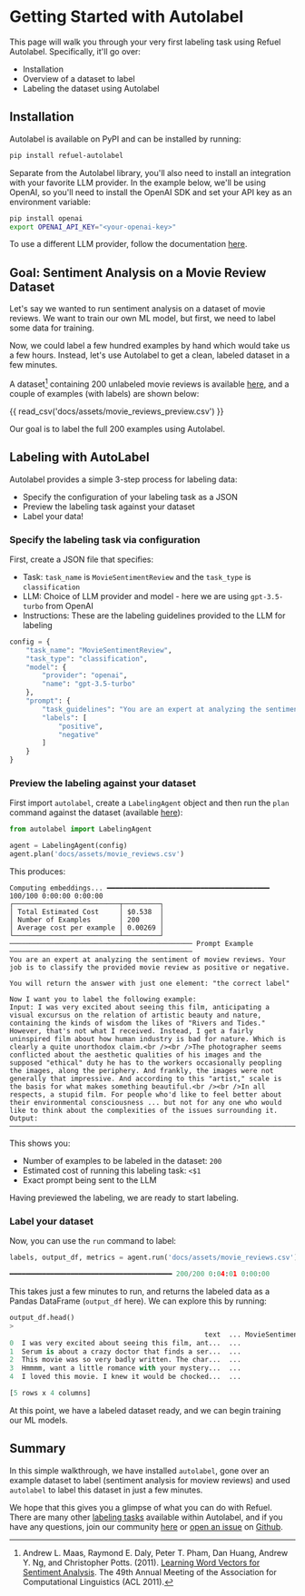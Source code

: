 # Getting Started with Autolabel
This page will walk you through your very first labeling task using Refuel Autolabel. Specifically, it'll go over:

* Installation
* Overview of a dataset to label
* Labeling the dataset using Autolabel

## Installation

Autolabel is available on PyPI and can be installed by running:
``` bash
pip install refuel-autolabel
```

Separate from the Autolabel library, you'll also need to install an integration with your favorite LLM provider. In the example below, we'll be using OpenAI, so you'll need to install the OpenAI SDK and set your API key as an environment variable:
```bash
pip install openai
export OPENAI_API_KEY="<your-openai-key>"
```

To use a different LLM provider, follow the documentation [here](/guide/llms/llms). 

## Goal: Sentiment Analysis on a Movie Review Dataset
Let's say we wanted to run sentiment analysis on a dataset of movie reviews. We want to train our own ML model, but first, we need to label some data for training.

Now, we could label a few hundred examples by hand which would take us a few hours. Instead, let's use Autolabel to get a clean, labeled dataset in a few minutes. 

A dataset[^1] containing 200 unlabeled movie reviews is available [here](https://github.com/refuel-ai/autolabel/blob/main/docs/assets/movie_reviews_preview.csv), and a couple of examples (with labels) are shown below:

{{ read_csv('docs/assets/movie_reviews_preview.csv') }}

Our goal is to label the full 200 examples using Autolabel. 

[^1]: Andrew L. Maas, Raymond E. Daly, Peter T. Pham, Dan Huang, Andrew Y. Ng, and Christopher Potts. (2011). [Learning Word Vectors for Sentiment Analysis](https://ai.stanford.edu/~amaas/papers/wvSent_acl2011.pdf). The 49th Annual Meeting of the Association for Computational Linguistics (ACL 2011).

## Labeling with AutoLabel

Autolabel provides a simple 3-step process for labeling data:

* Specify the configuration of your labeling task as a JSON
* Preview the labeling task against your dataset
* Label your data!

### Specify the labeling task via configuration

First, create a JSON file that specifies:

* Task: `task_name` is `MovieSentimentReview` and the `task_type` is `classification`
* LLM: Choice of LLM provider and model - here we are using `gpt-3.5-turbo` from OpenAI
* Instructions: These are the labeling guidelines provided to the LLM for labeling

```python
config = {
    "task_name": "MovieSentimentReview",
    "task_type": "classification",
    "model": {
        "provider": "openai",
        "name": "gpt-3.5-turbo"
    },
    "prompt": {
        "task_guidelines": "You are an expert at analyzing the sentiment of moview reviews. Your job is to classify the provided movie review as positive or negative.",
        "labels": [
            "positive",
            "negative"
        ]
    }
}
```

### Preview the labeling against your dataset

First import `autolabel`, create a `LabelingAgent` object and then run the `plan` command against the dataset (available [here](https://github.com/refuel-ai/autolabel/blob/main/docs/assets/movie_reviews.csv)):

```python
from autolabel import LabelingAgent

agent = LabelingAgent(config)
agent.plan('docs/assets/movie_reviews.csv')
```

This produces:
```
Computing embeddings... ━━━━━━━━━━━━━━━━━━━━━━━━━━━━━━━━━━━━━━━━ 100/100 0:00:00 0:00:00
┌──────────────────────────┬─────────┐
│ Total Estimated Cost     │ $0.538  │
│ Number of Examples       │ 200     │
│ Average cost per example │ 0.00269 │
└──────────────────────────┴─────────┘
───────────────────────────────────────────── Prompt Example ─────────────────────────────────────────────
You are an expert at analyzing the sentiment of moview reviews. Your job is to classify the provided movie review as positive or negative.

You will return the answer with just one element: "the correct label"

Now I want you to label the following example:
Input: I was very excited about seeing this film, anticipating a visual excursus on the relation of artistic beauty and nature, containing the kinds of wisdom the likes of "Rivers and Tides." However, that's not what I received. Instead, I get a fairly uninspired film about how human industry is bad for nature. Which is clearly a quite unorthodox claim.<br /><br />The photographer seems conflicted about the aesthetic qualities of his images and the supposed "ethical" duty he has to the workers occasionally peopling the images, along the periphery. And frankly, the images were not generally that impressive. And according to this "artist," scale is the basis for what makes something beautiful.<br /><br />In all respects, a stupid film. For people who'd like to feel better about their environmental consciousness ... but not for any one who would like to think about the complexities of the issues surrounding it.
Output:
──────────────────────────────────────────────────────────────────────────────────────────────────────────
```

This shows you:

* Number of examples to be labeled in the dataset: `200`
* Estimated cost of running this labeling task: `<$1`
* Exact prompt being sent to the LLM

Having previewed the labeling, we are ready to start labeling. 


### Label your dataset

Now, you can use the `run` command to label:

```python
labels, output_df, metrics = agent.run('docs/assets/movie_reviews.csv')

━━━━━━━━━━━━━━━━━━━━━━━━━━━━━━━━━━━━━━━━ 200/200 0:04:01 0:00:00
```

This takes just a few minutes to run, and returns the labeled data as a Pandas DataFrame (`output_df` here). We can explore this by running:
```python
output_df.head()
>
                                                text  ... MovieSentimentReview_llm_label
0  I was very excited about seeing this film, ant...  ...                       negative
1  Serum is about a crazy doctor that finds a ser...  ...                       negative
2  This movie was so very badly written. The char...  ...                       negative
3  Hmmmm, want a little romance with your mystery...  ...                       negative
4  I loved this movie. I knew it would be chocked...  ...                       positive

[5 rows x 4 columns]
```

At this point, we have a labeled dataset ready, and we can begin training our ML models. 

## Summary

In this simple walkthrough, we have installed `autolabel`, gone over an example dataset to label (sentiment analysis for moview reviews) and used `autolabel` to label this dataset in just a few minutes. 

We hope that this gives you a glimpse of what you can do with Refuel. There are many other [labeling tasks](/guide/tasks/tasks) available within Autolabel, and if you have any questions, join our community <a href="https://discord.gg/uEdr8nrMGm" target="_blank">here</a> or [open an issue](https://github.com/refuel-ai/autolabel/issues/new/choose) on [Github](https://github.com/refuel-ai/autolabel). 
